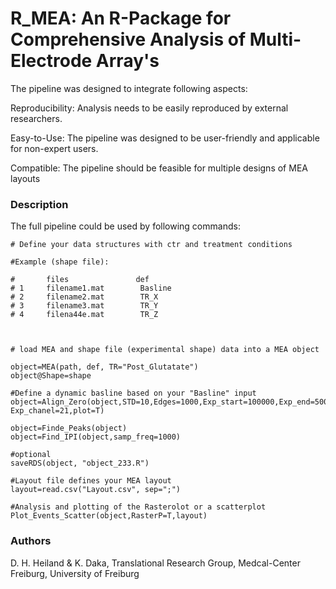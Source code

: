# R_MEA: An R-Package for Comprehensive Analysis of Multi-Electrode Array's 
 

The pipeline was designed to integrate following aspects:

Reproducibility: Analysis needs to be easily reproduced by external researchers.

Easy-to-Use: The pipeline was designed to be user-friendly and applicable for non-expert users.

Compatible: The pipeline should be feasible for multiple designs of MEA layouts



### Description

The full pipeline could be used by following commands:


```
# Define your data structures with ctr and treatment conditions

#Example (shape file):

#       files               def
# 1     filename1.mat        Basline
# 2     filename2.mat        TR_X
# 3     filename3.mat        TR_Y
# 4     filena44e.mat        TR_Z



# load MEA and shape file (experimental shape) data into a MEA object

object=MEA(path, def, TR="Post_Glutatate")
object@Shape=shape

#Define a dynamic basline based on your "Basline" input
object=Align_Zero(object,STD=10,Edges=1000,Exp_start=100000,Exp_end=500000, Exp_chanel=21,plot=T)

object=Finde_Peaks(object)
object=Find_IPI(object,samp_freq=1000)

#optional
saveRDS(object, "object_233.R")

#Layout file defines your MEA layout
layout=read.csv("Layout.csv", sep=";")

#Analysis and plotting of the Rasterolot or a scatterplot
Plot_Events_Scatter(object,RasterP=T,layout)

```


### Authors

D. H. Heiland & K. Daka, Translational Research Group, Medcal-Center Freiburg, University of Freiburg

